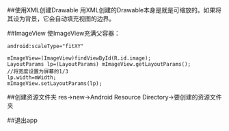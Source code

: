 ##使用XML创建Drawable
用XML创建的Drawable本身是就是可缩放的。如果将其设为背景，它会自动填充视图的边界。


##ImageView
使ImageView充满父容器：
```
android:scaleType="fitXY"
```

```
mImageView=(ImageView)findViewById(R.id.image);
LayoutParams lp=(LayoutParams) mImageView.getLayoutParams();
//将宽度设置为屏幕的1/3
lp.width=mWidth;
mImageView.setLayoutParams(lp);
```
##创建资源文件夹
res->new->Android Resource Directory->要创建的资源文件夹

##退出app

